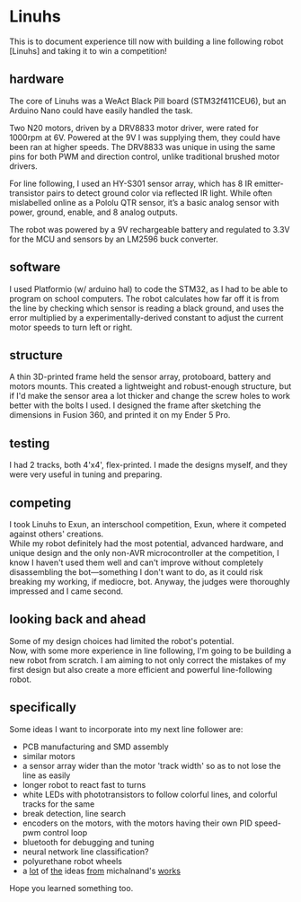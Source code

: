 # Linuhs
This is to document experience till now with building a line following robot [Linuhs] and taking it to win a competition!

## hardware
The core of Linuhs was a WeAct Black Pill board (STM32f411CEU6), but an Arduino Nano could have easily handled the task.

Two N20 motors, driven by a DRV8833 motor driver, were rated for 1000rpm at 6V. Powered at the 9V I was supplying them, they could have been ran at higher speeds. The DRV8833 was unique in using the same pins for both PWM and direction control, unlike traditional brushed motor drivers.

For line following, I used an HY-S301 sensor array, which has 8 IR emitter-transistor pairs to detect ground color via reflected IR light. While often mislabelled online as a Pololu QTR sensor, it’s a basic analog sensor with power, ground, enable, and 8 analog outputs.

The robot was powered by a 9V rechargeable battery and regulated to 3.3V for the MCU and sensors by an LM2596 buck converter.

## software
I used Platformio (w/ arduino hal) to code the STM32, as I had to be able to program on school computers. The robot calculates how far off it is from the line by checking which sensor is reading a black ground, and uses the error multiplied by a experimentally-derived constant to adjust the current motor speeds to turn left or right.

## structure
A thin 3D-printed frame held the sensor array, protoboard, battery and motors mounts. This created a lightweight and robust-enough structure, but if I'd make the sensor area a lot thicker and change the screw holes to work better with the bolts I used. I designed the frame after sketching the dimensions in Fusion 360, and printed it on my Ender 5 Pro.

## testing
I had 2 tracks, both 4'x4', flex-printed. I made the designs myself, and they were very useful in tuning and preparing.  

## competing
I took Linuhs to Exun, an interschool competition, Exun, where it competed against others' creations.  
While my robot definitely had the most potential, advanced hardware, and unique design and the only non-AVR microcontroller at the competition, I know I haven't used them well and can't improve without completely disassembling the bot—something I don't want to do, as it could risk breaking my working, if mediocre, bot. Anyway, the judges were thoroughly impressed and I came second.  

## looking back and ahead
Some of my design choices had limited the robot's potential.  
Now, with some more experience in line following, I'm going to be building a new robot from scratch. I am aiming to not only correct the mistakes of my first design but also create a more efficient and powerful line-following robot.  

## specifically
Some ideas I want to incorporate into my next line follower are:

- PCB manufacturing and SMD assembly
- similar motors
- a sensor array wider than the motor 'track width' so as to not lose the line as easily
- longer robot to react fast to turns
- white LEDs with phototransistors to follow colorful lines, and colorful tracks for the same
- break detection, line search
- encoders on the motors, with the motors having their own PID speed-pwm control loop
- bluetooth for debugging and tuning
- neural network line classification?
- polyurethane robot wheels
- a [lot](https://github.com/michalnand/motoko_uprising) of [the](https://github.com/michalnand/motoko_uprising_new) ideas [from](https://github.com/michalnand/motoko_ice_dragon) michalnand's [works](https://github.com/michalnand/motoko_ice_dragon_x)

Hope you learned something too.
